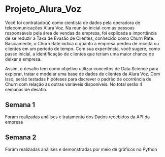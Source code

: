 # Projeto_Alura_Voz

Você foi contratado(a) como cientista de dados pela operadora de telecomunicações Alura Voz. Na reunião inicial com as pessoas responsáveis pela área de vendas da empresa, foi explicada a importância de se reduzir a Taxa de Evasão de Clientes, conhecido como Churn Rate. Basicamente, o Churn Rate indica o quanto a empresa perdeu de receita ou clientes em um período de tempo. Com sua experiência, você sugere, como passo inicial, a identificação de clientes que teriam uma maior chance de deixar a empresa.

Assim, o desafio tem como objetivo utilizar conceitos de Data Science para explorar, tratar e modelar uma base de dados de clientes da Alura Voz. Com isso, serão testadas hipóteses para dscrever o padrão de ocorrência de Churn com relação às outras variáveis disponíveis. No total serão 4 semanas de desafio.

## Semana 1
Foram realizadas análises e tratamento dos Dados recebidos da API da empresa
## Semana 2
Foram realizadas análises e demonstradas por meio de gráficos no Python
